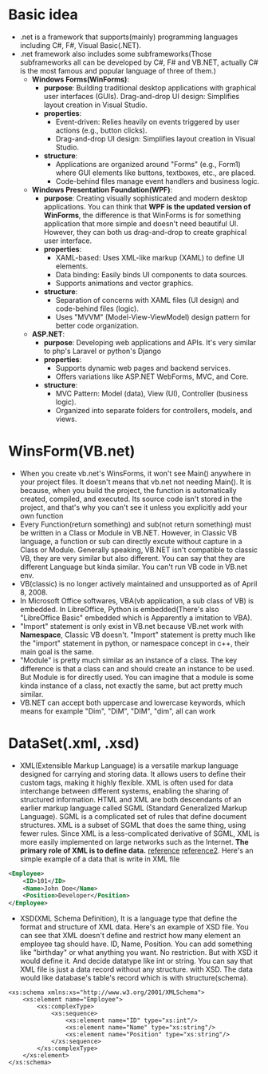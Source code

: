 # Basic idea
- .net is a framework that supports(mainly) programming languages including C#, F#, Visual Basic(.NET).  
- .net framework also includes some subframeworks(Those subframeworks all can be developed by C#, F# and VB.NET, actually C# is the most famous and popular language of three of them.) 
  - **Windows Forms(WinForms)**: 
    - **purpose**: Building traditional desktop applications with graphical user interfaces (GUIs). Drag-and-drop UI design: Simplifies layout creation in Visual Studio.
    - **properties**: 
      - Event-driven: Relies heavily on events triggered by user actions (e.g., button clicks).
      - Drag-and-drop UI design: Simplifies layout creation in Visual Studio.
    - **structure**:
      - Applications are organized around "Forms" (e.g., Form1) where GUI elements like buttons, textboxes, etc., are placed.
      - Code-behind files manage event handlers and business logic.
  - **Windows Presentation Foundation(WPF)**:
    - **purpose**: Creating visually sophisticated and modern desktop applications. You can think that **WPF is the updated version of WinForms**, the difference is that WinForms is for something application that more simple and doesn't need beautiful UI. However, they can both us drag-and-drop to create graphical user interface.
    - **properties**:
      - XAML-based: Uses XML-like markup (XAML) to define UI elements.
      - Data binding: Easily binds UI components to data sources.
      - Supports animations and vector graphics.
    - **structure**: 
      - Separation of concerns with XAML files (UI design) and code-behind files (logic).
      - Uses "MVVM" (Model-View-ViewModel) design pattern for better code organization. 
  - **ASP.NET**:
    - **purpose**: Developing web applications and APIs. It's very similar to php's Laravel or python's Django
    - **properties**: 
      - Supports dynamic web pages and backend services.
      - Offers variations like ASP.NET WebForms, MVC, and Core.
    - **structure**:
      - MVC Pattern: Model (data), View (UI), Controller (business logic).
      - Organized into separate folders for controllers, models, and views.

# WinsForm(VB.net)
- When you create vb.net's WinsForms, it won't see Main() anywhere in your project files. It doesn't means that vb.net not needing Main(). It is because, when you build the project, the function is automatically created, compiled, and executed. Its source code isn't stored in the project, and that's why you can't see it unless you explicitly add your own  function
- Every Function(return something) and sub(not return something) must be written in a Class or Module in VB.NET. However, in Classic VB language, a function or sub can directly excute without capture in a Class or Module. Generally speaking, VB.NET isn't compatible to classic VB, they are very similar but also different. You can say that they are different Language but kinda similar. You can't run VB code in VB.net env.
- VB(classic) is no longer actively maintained and unsupported as of April 8, 2008.
- In Microsoft Office softwares, VBA(vb application, a sub class of VB) is embedded. In LibreOffice, Python is embedded(There's also "LibreOffice Basic" embedded which is Apparently a imitation to VBA).
- "Import" statement is only exist in VB.net because VB.net work with **Namespace**, Classic VB doesn't.  "Import" statement is pretty much like the "import" statement in python, or namespace concept in c++, their main goal is the same.
- "Module" is pretty much similar as an instance of a class. The key difference is that a class can and should create an instance to be used. But Module is for directly used. You can imagine that a module is some kinda instance of a class, not exactly the same, but act pretty much similar.
- VB.NET can accept both uppercase and lowercase keywords, which means for example "Dim", "DiM", "DIM", "dim", all can work

# DataSet(.xml, .xsd)
- XML(Extensible Markup Language) is a versatile markup language designed for carrying and storing data. It allows users to define their custom tags, making it highly flexible. XML is often used for data interchange between different systems, enabling the sharing of structured information.  HTML and XML are both descendants of an earlier markup language called SGML (Standard Generalized Markup Language). SGML is a complicated set of rules that define document structures. XML is a subset of SGML that does the same thing, using fewer rules. Since XML is a less-complicated derivative of SGML, XML is more easily implemented on large networks such as the Internet. **The primary role of XML is to define data.** [reference](https://www.geeksforgeeks.org/html-vs-xml/) [reference2](https://stackoverflow.com/questions/46325526/what-is-the-relationship-between-xml-and-html). Here's an simple example of a data that is write in XML file
```XML
<Employee>
    <ID>101</ID>
    <Name>John Doe</Name>
    <Position>Developer</Position>
</Employee>
```
- XSD(XML Schema Definition), It is a language type that define the format and structure of XML data. Here's an example of XSD file. You can see that XML doesn't define and restrict how many element an employee tag should have. ID, Name, Position. You can add something like "birthday" or what anything you want. No restriction. But with XSD it would define it. And decide datatype like int or string. You can say that XML file is just a data record without any structure. with XSD. The data would like database's table's record which is with structure(schema).
```XSD
<xs:schema xmlns:xs="http://www.w3.org/2001/XMLSchema">
    <xs:element name="Employee">
        <xs:complexType>
            <xs:sequence>
                <xs:element name="ID" type="xs:int"/>
                <xs:element name="Name" type="xs:string"/>
                <xs:element name="Position" type="xs:string"/>
            </xs:sequence>
        </xs:complexType>
    </xs:element>
</xs:schema>
```
